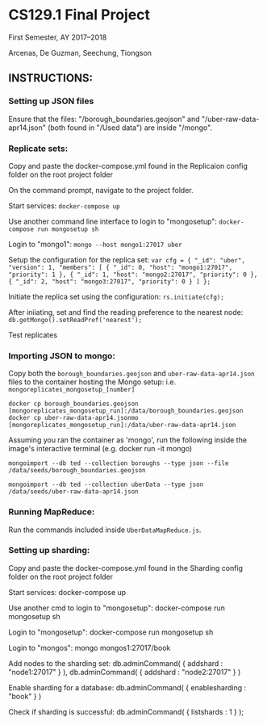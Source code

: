 # CS129.1 Final Project
First Semester, AY 2017–2018

Arcenas, De Guzman, Seechung, Tiongson

## INSTRUCTIONS:

### Setting up JSON files
Ensure that the files:
"/borough_boundaries.geojson"
and
"/uber-raw-data-apr14.json"
(both found in "/Used data")
are inside "/mongo".

### Replicate sets:
Copy and paste the docker-compose.yml found in the Replicaion config folder on the root project folder

On the command prompt, navigate to the project folder.

Start services: `docker-compose up`

Use another command line interface to login to "mongosetup": `docker-compose run mongosetup sh`

Login to "mongo1": `mongo --host mongo1:27017 uber`

Setup the configuration for the replica set: 
`var cfg = {
	"_id": "uber",
	"version": 1,
	"members": [
		{
			"_id": 0,
			"host": "mongo1:27017",
			"priority": 1
		},
		{
			"_id": 1,
			"host": "mongo2:27017",
			"priority": 0
		},
		{
			"_id": 2,
			"host": "mongo3:27017",
			"priority": 0
		}
	]
};`

Initiate the replica set using the configuration: `rs.initiate(cfg);`

After iniiating, set and find the reading preference to the nearest node: `db.getMongo().setReadPref('nearest');`

Test replicates

### Importing JSON to mongo:

Copy both the `borough_boundaries.geojson` and `uber-raw-data-apr14.json` files to the container hosting the Mongo setup: i.e. `mongoreplicates_mongosetup_[number]`

`docker cp borough_boundaries.geojson [mongoreplicates_mongosetup_run]:/data/borough_boundaries.geojson`
`docker cp uber-raw-data-apr14.jsonmo [mongoreplicates_mongosetup_run]:/data/uber-raw-data-apr14.json`

Assuming you ran the container as 'mongo', run the following inside the image's interactive terminal (e.g. docker run -it mongo)

`mongoimport --db ted --collection boroughs --type json --file /data/seeds/borough_boundaries.geojson`

`mongoimport --db ted --collection uberData --type json /data/seeds/uber-raw-data-apr14.json`

### Running MapReduce:
Run the commands included inside `UberDataMapReduce.js`.

### Setting up sharding:

Copy and paste the docker-compose.yml found in the Sharding config folder on the root project folder

Start services: docker-compose up

Use another cmd to login to "mongosetup": docker-compose run mongosetup sh

Login to "mongosetup": docker-compose run mongosetup sh

Login to "mongos": mongo mongos1:27017/book

Add nodes to the sharding set: db.adminCommand( { addshard : "node1:27017" } ), db.adminCommand( { addshard : "node2:27017" } )

Enable sharding for a database: db.adminCommand( { enablesharding : "book" } )

Check if sharding is successful: db.adminCommand( { listshards : 1 } );
